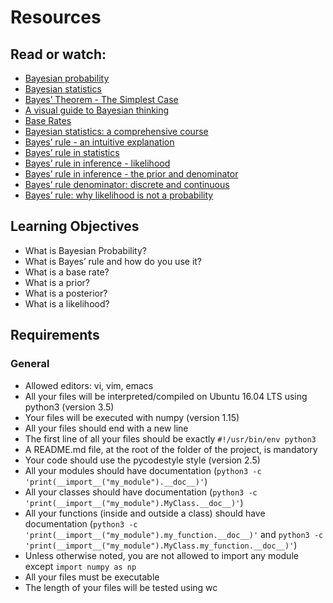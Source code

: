 
# Resources

## Read or watch:
- [Bayesian probability]([#](https://intranet.aluswe.com/rltoken/LbqcqhQMTB8rM_32zTne2Q))
- [Bayesian statistics](https://intranet.aluswe.com/rltoken/X8-YO11zNEJVIbaQNYEyUQ)
- [Bayes’ Theorem - The Simplest Case](https://intranet.aluswe.com/rltoken/whOqB5sAhc5gLXIFHC7Jdw)
- [A visual guide to Bayesian thinking](https://intranet.aluswe.com/rltoken/DCcZjShoGrFtwxHaL0mVFA)
- [Base Rates](https://intranet.aluswe.com/rltoken/CfKOIbI68nOGhkEXgJ28Rg)
- [Bayesian statistics: a comprehensive course](https://intranet.aluswe.com/rltoken/X_G-gR9JMCf712SQOhLSmw)
- [Bayes’ rule - an intuitive explanation](https://intranet.aluswe.com/rltoken/OrPZyTyYX4-yDarX0se24g)
- [Bayes’ rule in statistics](https://intranet.aluswe.com/rltoken/OlSXY3qIk6V2zKc-Hcv4qw)
- [Bayes’ rule in inference - likelihood](https://intranet.aluswe.com/rltoken/8PCYllQCETbNYrITW8TpNg)
- [Bayes’ rule in inference - the prior and denominator](https://intranet.aluswe.com/rltoken/Q1cXtDQtO5SH_2Nf7TpDyg)
- [Bayes’ rule denominator: discrete and continuous](https://intranet.aluswe.com/rltoken/qE_Okqp4Ez3gEKsfJDnetQ)
- [Bayes’ rule: why likelihood is not a probability](https://intranet.aluswe.com/rltoken/H6ZtvaxKp_t3zCeyz3pjpA)

## Learning Objectives
- What is Bayesian Probability?
- What is Bayes’ rule and how do you use it?
- What is a base rate?
- What is a prior?
- What is a posterior?
- What is a likelihood?

## Requirements
### General
- Allowed editors: vi, vim, emacs
- All your files will be interpreted/compiled on Ubuntu 16.04 LTS using python3 (version 3.5)
- Your files will be executed with numpy (version 1.15)
- All your files should end with a new line
- The first line of all your files should be exactly `#!/usr/bin/env python3`
- A README.md file, at the root of the folder of the project, is mandatory
- Your code should use the pycodestyle style (version 2.5)
- All your modules should have documentation (`python3 -c 'print(__import__("my_module").__doc__)'`)
- All your classes should have documentation (`python3 -c 'print(__import__("my_module").MyClass.__doc__)'`)
- All your functions (inside and outside a class) should have documentation (`python3 -c 'print(__import__("my_module").my_function.__doc__)'` and `python3 -c 'print(__import__("my_module").MyClass.my_function.__doc__)'`)
- Unless otherwise noted, you are not allowed to import any module except `import numpy as np`
- All your files must be executable
- The length of your files will be tested using wc
